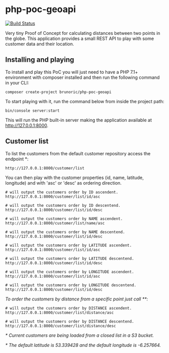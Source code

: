 # php-poc-geoapi

[![Build Status](https://travis-ci.org/brunoric/php-poc-geoapi.svg?branch=master)](https://travis-ci.org/brunoric/php-poc-geoapi)

Very tiny Proof of Concept for calculating distances between two points in the globe. This application provides a small
REST API to play with some customer data and their location.

## Installing and playing

To install and play this PoC you will just need to have a PHP 7.1+ environment with composer installed and then run the
following command in your CLI:

````
composer create-project brunoric/php-poc-geoapi
````

To start playing with it, run the command below from inside the project path:

````
bin/console server:start
````

This will run the PHP built-in server making the application available at http://127.0.0.1:8000.

## Customer list

To list the customers from the default customer repository access the endpoint \*:

````
http://127.0.0.1:8000/customer/list
````

You can then play with the customer properties (id, name, latitude, longitude) and with 'asc' or 'desc' as ordering
direction.

````
# will output the customers order by ID ascendent.
http://127.0.0.1:8000/customer/list/id/asc

# will output the customers order by ID descentend.
http://127.0.0.1:8000/customer/list/id/desc

# will output the customers order by NAME ascendent.
http://127.0.0.1:8000/customer/list/name/asc

# will output the customers order by NAME descentend.
http://127.0.0.1:8000/customer/list/id/desc

# will output the customers order by LATITUDE ascendent.
http://127.0.0.1:8000/customer/list/id/asc

# will output the customers order by LATITUDE descentend.
http://127.0.0.1:8000/customer/list/id/desc

# will output the customers order by LONGITUDE ascendent.
http://127.0.0.1:8000/customer/list/id/asc

# will output the customers order by LONGITUDE descentend.
http://127.0.0.1:8000/customer/list/id/desc
````

*To order the customers by distance from a specific point just call \*\*:*

````
# will output the customers order by DISTANCE ascendent.
http://127.0.0.1:8000/customer/list/distance/asc

# will output the customers order by DISTANCE descentend.
http://127.0.0.1:8000/customer/list/distance/desc
````

_\* Current customers are being loaded from a closed list in a S3 bucket._

_\* The default latitude is 53.339428 and the default longitude is -6.257664._


